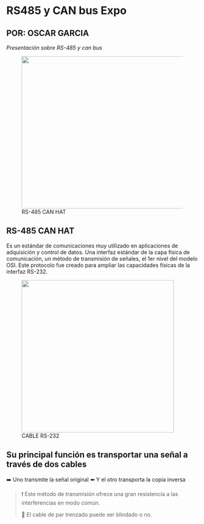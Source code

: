 # RS485 y CAN bus Expo
## POR: OSCAR GARCIA
*Presentación sobre RS-485 y can bus*


  <figure>
  <img src = "https://m.media-amazon.com/images/I/71bvQ4m6yDL._AC_SL1500_.jpg" width = 500 height = 400>
    <figcaption>RS-485 CAN HAT</figcaption>
    </figure>


##  RS-485 CAN HAT
Es un estándar de comunicaciones muy utilizado en aplicaciones de adquisición y control de datos.
Una interfaz estándar de la capa física de comunicación, un método de transmisión de señales, el 1er nivel del modelo OSI. Este protocolo fue creado para ampliar las capacidades físicas de la interfaz RS-232.

  <figure>
<img src ="https://www.rhino.mx/wp-content/uploads/2018/03/CARS-1.png" width = 400 height= 400>
    <figcaption>CABLE RS-232</figcaption>
    </figure>

## Su principal función es transportar una señal a través de dos cables
 ➡️ Uno transmite la señal original
 ⬅️ Y el otro transporta la copia inversa
 > ❗ Este método de transmisión ofrece una gran resistencia a las interferencias en modo común.
 > 
 > 🦺 El cable de par trenzado puede ser blindado o no.
